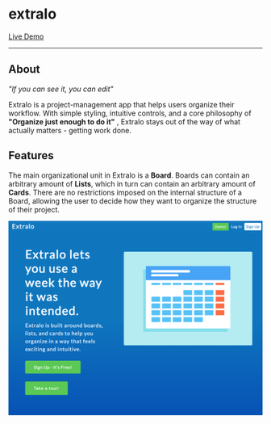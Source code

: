 # extralo
[Live Demo](https://extralo.herokuapp.com)

---
## About
*"If you can see it, you can edit"*

Extralo is a project-management app that helps users organize their workflow. With simple styling, intuitive controls, and a core philosophy of **"Organize just enough to do it"** , Extralo stays out of the way of what actually matters - getting work done.

## Features

The main organizational unit in Extralo is a **Board**. Boards can contain an arbitrary amount of **Lists**, which in turn can contain an arbitrary amount of **Cards**. There are no restrictions imposed on the internal structure of a Board, allowing the user to decide how they want to organize the structure of their project.

![Image of Extralo](app/assets/images/readme/homepage.png)
